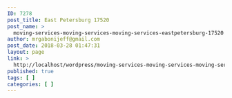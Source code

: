 ```yaml
---
ID: 7278
post_title: East Petersburg 17520
post_name: >
  moving-services-moving-services-moving-services-eastpetersburg-17520
author: mrgabonijeff@gmail.com
post_date: 2018-03-28 01:47:31
layout: page
link: >
  http://localhost/wordpress/moving-services-moving-services-moving-services-eastpetersburg-17520/
published: true
tags: [ ]
categories: [ ]
---
```

